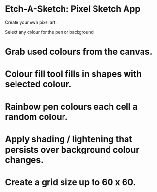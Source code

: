 # Etch-A-Sketch: Pixel Sketch App

Create your own pixel art.

Select any colour for the pen or background.
# Grab used colours from the canvas.
# Colour fill tool fills in shapes with selected colour.
# Rainbow pen colours each cell a random colour.
# Apply shading / lightening that persists over background colour changes.
# Create a grid size up to 60 x 60.

